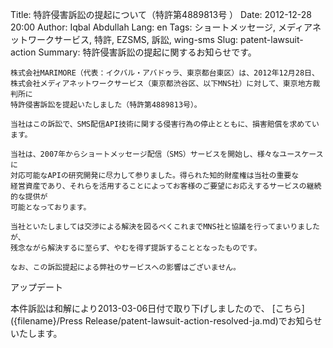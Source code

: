 Title: 特許侵害訴訟の提起について（特許第4889813号 ）
Date: 2012-12-28 20:00
Author: Iqbal Abdullah
Lang: en
Tags: ショートメッセージ, メディアネットワークサービス, 特許, EZSMS, 訴訟, wing-sms
Slug: patent-lawsuit-action
Summary: 特許侵害訴訟の提起に関するお知らせです。

    株式会社MARIMORE（代表：イクバル・アバドゥラ、東京都台東区）は、2012年12月28日、
    株式会社メディアネットワークサービス（東京都渋谷区、以下MNS社）に対して、東京地方裁判所に
    特許侵害訴訟を提起いたしました（特許第4889813号）。

    当社はこの訴訟で、SMS配信API技術に関する侵害行為の停止とともに、損害賠償を求めています。

    当社は、2007年からショートメッセージ配信（SMS）サービスを開始し、様々なユースケースに
    対応可能なAPIの研究開発に尽力して参りました。得られた知的財産権は当社の重要な
    経営資産であり、それらを活用することによってお客様のご要望にお応えするサービスの継続的な提供が
    可能となっております。

    当社といたしましては交渉による解決を図るべくこれまでMNS社と協議を行ってまいりましたが、
    残念ながら解決するに至らず、やむを得ず提訴することとなったものです。

    なお、この訴訟提起による弊社のサービスへの影響はございません。

アップデート

本件訴訟は和解により2013-03-06日付で取り下げしましたので、
[こちら]({filename}/Press Release/patent-lawsuit-action-resolved-ja.md)でお知らせいたします。
